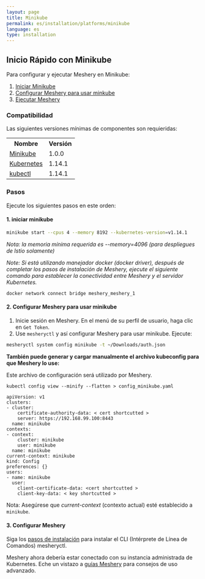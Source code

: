 ```yaml
---
layout: page
title: Minikube
permalink: es/installation/platforms/minikube
language: es
type: installation
---
```


## Inicio Rápido con Minikube

Para configurar y ejecutar Meshery en Minikube:

1. [Iniciar Minikube](#1-iniciar-minikube)
1. [Configurar Meshery para usar minkube](#2-configurar-meshery-para-usar-minikube)
1. [Ejecutar Meshery](#3-configurar-meshery)

### **Compatibilidad**

Las siguientes versiones mínimas de componentes son requieridas:

<table id="compatibility-table">
  <tr>
    <th id="model">Nombre</th>
    <th id="model">Versión</th> 
  </tr>
  <tr>
    <td><a href="https://kubernetes.io/docs/tasks/tools/install-minikube/">Minikube</a></td>
    <td>1.0.0 </td>
  </tr>
  <tr>
    <td><a href="https://istio.io/docs/setup/kubernetes/prepare/platform-setup/minikube/">Kubernetes</a></td>
    <td>1.14.1</td>
  </tr>
  <tr>
    <td><a href="https://kubernetes.io/docs/tasks/tools/install-kubectl/">kubectl</a></td>
    <td>1.14.1</td>
  </tr>
</table>

### **Pasos**

Ejecute los siguientes pasos en este orden:

#### 1. **iniciar minikube**

```bash
minikube start --cpus 4 --memory 8192 --kubernetes-version=v1.14.1
```

_Nota: la memoria mínima requerida es --memory=4096 (para despliegues de Istio solamente)_

_Note: Si está utilizando manejador docker (docker driver), después de completar los pasos de instalación de Meshery, ejecute el siguiente comando para establecer la conectividad entre Meshery y el servidor Kubernetes._

```
docker network connect bridge meshery_meshery_1
```

#### 2. **Configurar Meshery para usar minikube**

1. Inicie sesión en Meshery. En el menú de su perfil de usuario, haga clic en `Get Token`.
2. Use `mesheryctl` y así configurar Meshery para usar minikube. Ejecute:

```sh
mesheryctl system config minikube -t ~/Downloads/auth.json
```

**También puede generar y cargar manualmente el archivo kubeconfig para que Meshery lo use:**

Este archivo de configuración será utilizado por Meshery.

```
kubectl config view --minify --flatten > config_minikube.yaml
```

```
apiVersion: v1
clusters:
- cluster:
    certificate-authority-data: < cert shortcutted >
    server: https://192.168.99.100:8443
  name: minikube
contexts:
- context:
    cluster: minikube
    user: minikube
  name: minikube
current-context: minikube
kind: Config
preferences: {}
users:
- name: minikube
  user:
    client-certificate-data: <cert shortcutted >
    client-key-data: < key shortcutted >
```

Nota: Asegúrese que _current-context_ (contexto actual) esté establecido a `minikube`.

#### 3. **Configurar Meshery**

Siga los [pasos de instalación](/docs/installation) para instalar el CLI (Intérprete de Línea de Comandos) mesheryctl.

Meshery ahora debería estar conectado con su instancia administrada de Kubernetes. Eche un vistazo a [guías Meshery](/docs/guides) para consejos de uso advanzado.
